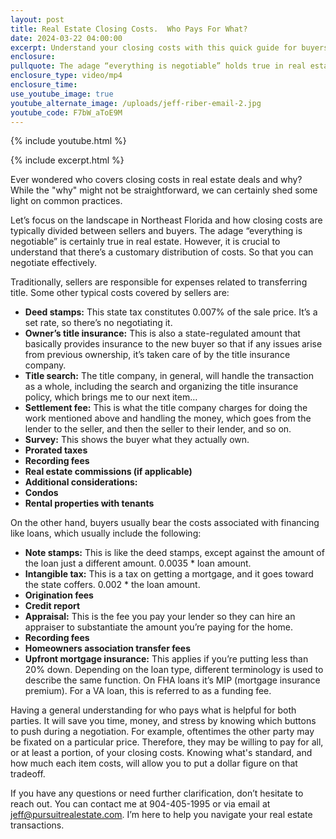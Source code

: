 ```yaml
---
layout: post
title: Real Estate Closing Costs.  Who Pays For What?
date: 2024-03-22 04:00:00
excerpt: Understand your closing costs with this quick guide for buyers and sellers.
enclosure:
pullquote: The adage “everything is negotiable” holds true in real estate.
enclosure_type: video/mp4
enclosure_time:
use_youtube_image: true
youtube_alternate_image: /uploads/jeff-riber-email-2.jpg
youtube_code: F7bW_aToE9M
---
```

{% include youtube.html %}

{% include excerpt.html %}

Ever wondered who covers closing costs in real estate deals and why? While the "why" might not be straightforward, we can certainly shed some light on common practices.

Let’s focus on the landscape in Northeast Florida and how closing costs are typically divided between sellers and buyers. The adage “everything is negotiable” is certainly true in real estate. However, it is crucial to understand that there’s a customary distribution of costs.  So that you can negotiate effectively.

Traditionally, sellers are responsible for expenses related to transferring title. Some other typical costs covered by sellers are:

  * **Deed stamps:** This state tax constitutes 0.007% of the sale price. It’s a set rate, so there’s no negotiating it.
  * **Owner’s title insurance:** This is also a state-regulated amount that basically provides insurance to the new buyer so that if any issues arise from previous ownership, it’s taken care of by the title insurance company.
  * **Title search:** The title company, in general, will handle the transaction as a whole, including the search and organizing the title insurance policy, which brings me to our next item…
  * **Settlement fee:** This is what the title company charges for doing the work mentioned above and handling the money, which goes from the lender to the seller, and then the seller to their lender, and so on.
  * **Survey:** This shows the buyer what they actually own.
  * **Prorated taxes**
  * **Recording fees**
  * **Real estate commissions (if applicable)**
  * **Additional considerations:**
  * **Condos**
  * **Rental properties with tenants**

On the other hand, buyers usually bear the costs associated with financing like loans, which usually include the following:

* **Note stamps:** This is like the deed stamps, except against the amount of the loan just a different amount. 0.0035 \* loan amount.
* **Intangible tax:** This is a tax on getting a mortgage, and it goes toward the state coffers. 0.002 \* the loan amount.
* **Origination fees**
* **Credit report**
* **Appraisal:** This is the fee you pay your lender so they can hire an appraiser to substantiate the amount you’re paying for the home.
* **Recording fees**
* **Homeowners association transfer fees**
* **Upfront mortgage insurance:** This applies if you’re putting less than 20% down. Depending on the loan type, different terminology is used to describe the same function.  On FHA loans it’s MIP (mortgage insurance premium). For a VA loan, this is referred to as a funding fee.

Having a general understanding for who pays what is helpful for both parties.  It will save you time, money, and stress by knowing which buttons to push during a negotiation.  For example, oftentimes the other party may be fixated on a particular price.  Therefore, they may be willing to pay for all, or at least a portion, of your closing costs. Knowing what's standard, and how much each item costs, will allow you to put a dollar figure on that tradeoff.

If you have any questions or need further clarification, don’t hesitate to reach out. You can contact me at 904-405-1995 or via email at [jeff@pursuitrealestate.com](). I’m here to help you navigate your real estate transactions.